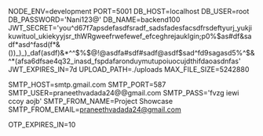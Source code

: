 NODE_ENV=development
PORT=5001
DB_HOST=localhost
DB_USER=root
DB_PASSWORD='Nani123@'
DB_NAME=backend100
JWT_SECRET='you$%^^%^&%arsdf_sdsaewr$^d67f7apsdefasdfsradf_sadsfadesfacsdfrsdeftyurj_yukjikuwituol_ukiekyyjsr_thWRgweefrwefewef_efceghrejauklgin;p0%$as#df&sadf*asd^fasd(f*&())_)_)_daf(asdf)&*^^$%$@!@asdfa#sdf#sadf@asdf$sad^fd9sagasd5%^$&^*(afsa6dfsae4q32_inasd_fspdafaronduymutupoiuocujdthifdaoasdnfas'
JWT_EXPIRES_IN=7d
UPLOAD_PATH=./uploads
MAX_FILE_SIZE=5242880


SMTP_HOST=smtp.gmail.com
SMTP_PORT=587
SMTP_USER=praneethvadada24@@gmail.com
SMTP_PASS='fvzg iewi ccoy aojb'
SMTP_FROM_NAME=Project Showcase
SMTP_FROM_EMAIL=praneethvadada24@gmail.com

OTP_EXPIRES_IN=10